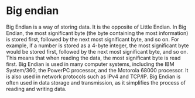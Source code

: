 # Big endian

Big Endian is a way of storing data. It is the opposite of Little Endian. In Big Endian, the most significant byte (the byte containing the most information) is stored first, followed by the next most significant byte, and so on. For example, if a number is stored as a 4-byte integer, the most significant byte would be stored first, followed by the next most significant byte, and so on. This means that when reading the data, the most significant byte is read first. Big Endian is used in many computer systems, including the IBM System/360, the PowerPC processor, and the Motorola 68000 processor. It is also used in network protocols such as IPv4 and TCP/IP. Big Endian is often used in data storage and transmission, as it simplifies the process of reading and writing data.

